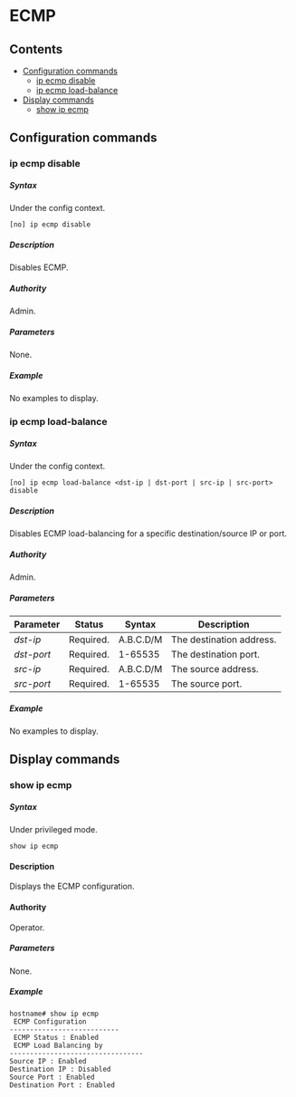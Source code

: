 # ECMP

## Contents
- [Configuration commands](#configuration-commands)
	- [ip ecmp disable](#ip-ecmp-disable)
	- [ip ecmp load-balance](#ip-ecmp-load-balance)
- [Display commands](#display-commands)
	- [show ip ecmp](#show-ip-ecmp)

## Configuration commands

### ip ecmp disable
##### Syntax
Under the config context.

`[no] ip ecmp disable`

##### Description
Disables ECMP.

##### Authority
Admin.

##### Parameters
None.

##### Example
No examples to display.

###  ip ecmp load-balance

##### Syntax
Under the config context.

`[no] ip ecmp load-balance <dst-ip | dst-port | src-ip | src-port> disable`

##### Description
Disables ECMP load-balancing for a specific destination/source IP or port.

##### Authority
Admin.

##### Parameters
| Parameter | Status   | Syntax| Description          |
|-----------|----------|-| ---------------------|
| *dst-ip*  | Required. | A.B.C.D/M | The destination address. |
| *dst-port*  | Required. | 1-65535 | The destination port. |
| *src-ip*  | Required. | A.B.C.D/M | The source address. |
| *src-port*  | Required. | 1-65535 | The source port. |

##### Example
No examples to display.

## Display commands

### show ip ecmp

##### Syntax
Under privileged mode.

`show ip ecmp`

#### Description
Displays the ECMP configuration.

#### Authority
Operator.

##### Parameters
None.

##### Example
```
hostname# show ip ecmp
 ECMP Configuration
---------------------------
 ECMP Status : Enabled
 ECMP Load Balancing by
---------------------------------
Source IP : Enabled
Destination IP : Disabled
Source Port : Enabled
Destination Port : Enabled
```
